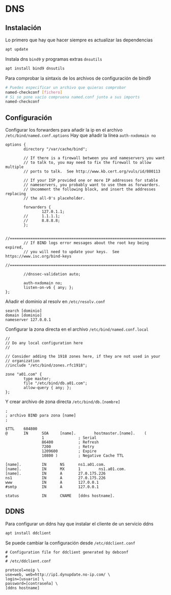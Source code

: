 # DNS

## Instalación 

Lo primero que hay que hacer siempre es actualizar las dependencias

```bash
apt update
```

Instala dns `bind9` y programas extras `dnsutils`

```bash
apt install bind9 dnsutils
```

Para comprobar la sintaxis de los archivos de configuración de bind9

```bash
# Puedes especificar un archivo que quieras comprobar
named-checkconf [fichero]
# Si se pone vacío compruena named.conf junto a sus imports
named-checkconf
```

## Configuración

Configurar los forwarders para añadir la ip en el archivo `/etc/bind/named.conf.options`
Hay que añadir la línea `auth-nxdomain no`
```
options {
        directory "/var/cache/bind";

        // If there is a firewall between you and nameservers you want
        // to talk to, you may need to fix the firewall to allow multiple
        // ports to talk.  See http://www.kb.cert.org/vuls/id/800113

        // If your ISP provided one or more IP addresses for stable
        // nameservers, you probably want to use them as forwarders.
        // Uncomment the following block, and insert the addresses replacing
        // the all-0's placeholder.

        forwarders {
                127.0.1.1;
        //      1.1.1.1;
        //      8.8.8.8;
        };

        //========================================================================
        // If BIND logs error messages about the root key being expired,
        // you will need to update your keys.  See https://www.isc.org/bind-keys
        //========================================================================

        //dnssec-validation auto;

        auth-nxdomain no;
        listen-on-v6 { any; };
};
```
Añadir el dominio al resolv en `/etc/resolv.conf`
```
search [dominio]
domain [dominio]
nameserver 127.0.0.1
```

Configurar la zona directa en el archivo `/etc/bind/named.conf.local`
```
//
// Do any local configuration here
//

// Consider adding the 1918 zones here, if they are not used in your 
// organization
//include "/etc/bind/zones.rfc1918";

zone "a01.com" { 
        type master;
        file "/etc/bind/db.a01.com";
        allow-query { any; };
};
```

Y crear archivo de zona directa `/etc/bind/db.[nombre]`
```
;
; archivo BIND para zona [name]
;

$TTL    604800
@       IN      SOA     [name].        hostmaster.[name].    (
                1               ; Serial
                86400           ; Refresh
                7200            ; Retry
                1209600         ; Expire
                10800 )         ; Negative Cache TTL

[name].         IN      NS      ns1.a01.com.
[name].         IN      MX      1        ns1.a01.com.
[name].         IN      A       27.0.175.226
ns1             IN      A       27.0.175.226
www             IN      A       127.0.0.1
#smtp           IN      A       127.0.0.1

status          IN      CNAME   [ddns hostname].
```

## DDNS

Para configurar un ddns hay que instalar el cliente de un servicio ddns

```bash
apt install ddclient
```
Se puede cambiar la configuración desde `/etc/ddclient.conf`
```
# Configuration file for ddclient generated by debconf
#
# /etc/ddclient.conf

protocol=noip \
use=web, web=http://ip1.dynupdate.no-ip.com/ \
login=[usuario] \
password=[contraseña] \
[ddns hostname]
```

<!--stackedit_data:
eyJoaXN0b3J5IjpbMTU0NjUyMzE5NCwtMjE0NzIzMjczMSwtMj
EwMTEyNDY5MywxODkyNDIwNDg1LC0zODgzMzA0OTUsMTI0MTUx
NDMwOCwtMTAwMjU0MzU2Nl19
-->